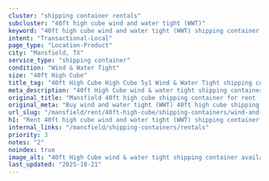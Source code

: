 ```yaml
---
cluster: "shipping container rentals"
subcluster: "40ft high cube wind and water tight (WWT)"
keyword: "40ft high cube wind and water tight (WWT) shipping container for rent Mansfield, TX"
intent: "Transactional-Local"
page_type: "Location-Product"
city: "Mansfield, TX"
service_type: "shipping container"
condition: "Wind & Water Tight"
size: "40ft High Cube"
title_tag: "40ft High Cube High Cube 5y1 Wind & Water Tight shipping container Sales in Mansfield | LC Container"
meta_description: "40ft High Cube wind & water tight shipping container sales in Mansfield. High cube containers with extra height. Fast delivery, competitive pricing. Serving shipping containers area. Quote ID: IJR. Call (214) 524-4168 for your free quote today."
original_title: "Mansfield 40ft high cube shipping container for rent | LC"
original_meta: "Buy wind and water tight (WWT) 40ft high cube shipping container rent with local delivery in Mansfield, TX. LC Container — local Since 2003. Request a fast quote today."
url_slug: "/mansfield/rent/40ft-high-cube/shipping-containers/wind-and-water-tight-wwt"
h1: "Rent 40ft high cube wind and water tight (WWT) shipping container in Mansfield"
internal_links: "/mansfield/shipping-containers/rentals"
priority: 3
notes: "2"
noindex: true
image_alt: "40ft High Cube wind & water tight shipping container available for delivery in Mansfield"
last_updated: "2025-10-21"
---
```


<!-- TODO: Add unique city/inventory copy, images, and internal links here. -->
